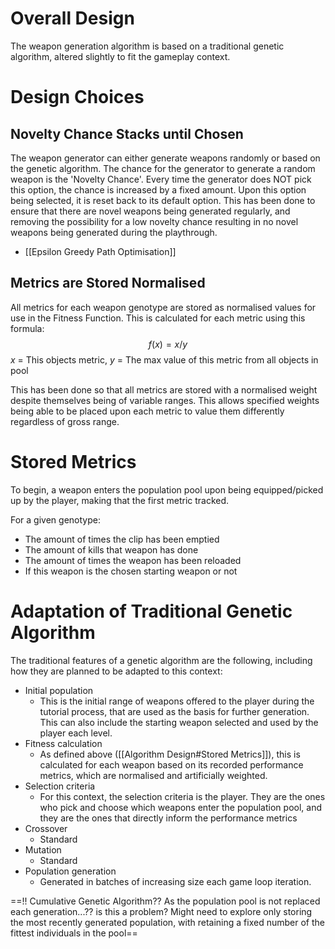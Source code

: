 # Overall Design
The weapon generation algorithm is based on a traditional genetic algorithm, altered slightly to fit the gameplay context.

# Design Choices
## Novelty Chance Stacks until Chosen
The weapon generator can either generate weapons randomly or based on the genetic algorithm. The chance for the generator to generate a random weapon is the 'Novelty Chance'. Every time the generator does NOT pick this option, the chance is increased by a fixed amount. Upon this option being selected, it is reset back to its default option. This has been done to ensure  that there are novel weapons being generated regularly, and removing the possibility for a low novelty chance resulting in no novel weapons being generated during the playthrough.

- [[Epsilon Greedy Path Optimisation]]

## Metrics are Stored Normalised
All metrics for each weapon genotype are stored as normalised values for use in the Fitness Function. This is calculated for each metric using this formula:
$$f(x) = x / y$$
$x$ = This objects metric, $y$ = The max value of this metric from all objects in pool

This has been done so that all metrics are stored with a normalised weight despite themselves being of variable ranges. This allows specified weights being able to be placed upon each metric to value them differently regardless of gross range.

# Stored Metrics
To begin, a weapon enters the population pool upon being equipped/picked up by the player, making that the first metric tracked.

For a given genotype:
- The amount of times the clip has been emptied
- The amount of kills that weapon has done
- The amount of times the weapon has been reloaded
- If this weapon is the chosen starting weapon or not

# Adaptation of Traditional Genetic Algorithm
The traditional features of a genetic algorithm are the following, including how they are planned to be adapted to this context:
- Initial population
	- This is the initial range of weapons offered to the player during the tutorial process, that are used as the basis for further generation. This can also include the starting weapon selected and used by the player each level.
- Fitness calculation
	- As defined above ([[Algorithm Design#Stored Metrics]]), this is calculated for each weapon based on its recorded performance metrics, which are normalised and artificially weighted.
- Selection criteria
	- For this context, the selection criteria is the player. They are the ones who pick and choose which weapons enter the population pool, and they are the ones that directly inform the performance metrics
- Crossover
	- Standard
- Mutation
	- Standard
- Population generation
	- Generated in batches of increasing size each game loop iteration.

==!! Cumulative Genetic Algorithm?? As the population pool is not replaced each generation...?? is this a problem?
Might need to explore only storing the most recently generated population, with retaining a fixed number of the fittest individuals in the pool==